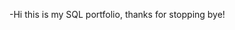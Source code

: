 -Hi this is my SQL portfolio, thanks for stopping bye!


<!---
Marie11480/Marie11480 is a ✨ special ✨ repository because its `README.md` (this file) appears on your GitHub profile.
You can click the Preview link to take a look at your changes.
--->
